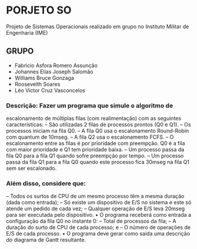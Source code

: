 # PORJETO SO

Projeto de Sistemas Operacionais realizado em grupo no Instituto Militar de Engenharia (IME)

## GRUPO

- Fabricio Asfora Romero Assunção
- Johannes Elias Joseph Salomão
- Williams Bruce Gonzaga
- Roosevelth Soares
- Léo Victor Cruz Vasconcelos

### Descrição: Fazer um programa que simule o algoritmo de
escalonamento de múltiplas filas (com realimentação) com as
seguintes características:
– São utilizadas 2 filas de processos prontos (Q0 e Q1).
– Os processos iniciam na fila Q0.
– A fila Q0 usa o escalonamento Round-Robin com quantum de
10mseg.
– A fila Q2 usa o escalonamento FCFS.
– O escalonamento entre as filas é por prioridade com preempção. Q0 é
a fila com maior prioridade e Q1 tem prioridade baixa.
– Um processo passa da fila Q0 para a fila Q1 quando sofre preempção
por tempo.
– Um processo passa da fila Q1 para a fila Q0 quando este processo fica
30mseg na fila Q1 sem ser escalonado.

### Além disso, considere que:
– Todos os surtos de CPU de um mesmo processo têm a
mesma duração (dada como entrada);
– Só existe um dispositivo de E/S no sistema e este só
atende um pedido de cada vez;
– Qualquer operação de E/S leva 20mseg para ser executada
pelo dispositivo.
• O programa receberá como entrada a configuração
da fila Q0 no instante 0:
– Total de processos da fila;
– A duração do surto de CPU de cada processo; e
– O número de operações de E/S de cada processo.
• O programa deve gerar como saída uma descrição
do diagrama de Gantt resultante.